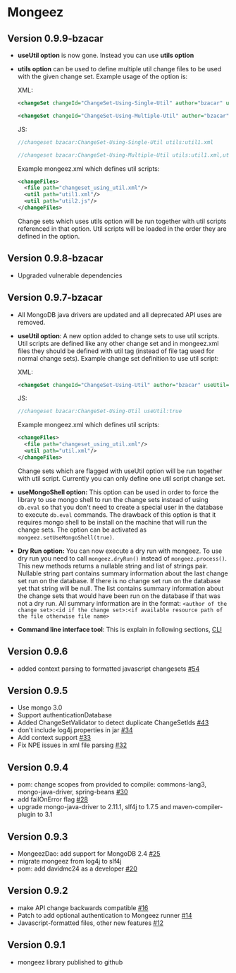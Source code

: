 # Mongeez #

## Version 0.9.9-bzacar ##
* **useUtil option** is now gone. Instead you can use **utils option**
* **utils option** can be used to define multiple util change files to be used with the given change set.
Example usage of the option is:

   XML:
   ```xml
   <changeSet changeId="ChangeSet-Using-Single-Util" author="bzacar" utils="util1.xml"/>
   ```
   ```xml
   <changeSet changeId="ChangeSet-Using-Multiple-Util" author="bzacar" utils="util1.xml,util2.js"/>
   ```
   JS:
   ```javascript
   //changeset bzacar:ChangeSet-Using-Single-Util utils:util1.xml
   ```
   ```javascript
   //changeset bzacar:ChangeSet-Using-Multiple-Util utils:util1.xml,util2.js
   ```
   Example mongeez.xml which defines util scripts:
   ```xml
   <changeFiles>
     <file path="changeset_using_util.xml"/>
     <util path="util1.xml"/>
     <util path="util2.js"/>
   </changeFiles>
   ```
   Change sets which uses utils option will be run together with util scripts referenced in that option. Util scripts will
be loaded in the order they are defined in the option.

## Version 0.9.8-bzacar ##
* Upgraded vulnerable dependencies

## Version 0.9.7-bzacar ##
* All MongoDB java drivers are updated and all deprecated API uses are removed.
* **useUtil option**: A new option added to change sets to use util scripts. Util scripts are defined like any
other change set and in mongeez.xml files they should be defined with util tag (instead of file tag used for 
normal change sets). Example change set definition to use util script:

   XML:
   ```xml
   <changeSet changeId="ChangeSet-Using-Util" author="bzacar" useUtil="true"/>
   ``` 
   JS:
   ```javascript
   //changeset bzacar:ChangeSet-Using-Util useUtil:true
   ```
   Example mongeez.xml which defines util scripts:
   ```xml
   <changeFiles>
     <file path="changeset_using_util.xml"/>
     <util path="util.xml"/>
   </changeFiles>
   ```
   Change sets which are flagged with useUtil option will be run together with util script. Currently you can only 
define one util script change set.
* **useMongoShell option:** This option can be used in order to force the library to use mongo shell to run the
change sets instead of using ```db.eval``` so that you don't need to create a special user in the database to execute
```db.eval``` commands. The drawback of this option is that it requires mongo shell to be install on the machine
that will run the change sets. The option can be activated as ```mongeez.setUseMongoShell(true)```.
* **Dry Run option:** You can now execute a dry run with mongeez. To use dry run you need to call
```mongeez.dryRun()``` instead of ```mongeez.process()```. This new methods returns a nullable string and list of
strings pair. Nullable string part contains summary information about the last change set run on the database. If
there is no change set run on the database yet that string will be null. The list contains summary information about
the change sets that would have been run on the database if that was not a dry run. All summary information are in
the format: ```<author of the change set>:<id if the change set>:<if available resource path of the file otherwise file name>```
* **Command line interface tool**: This is explain in following sections, [CLI](./README.md#Command-Line-Interface-Tool)

## Version 0.9.6 ##
* added context parsing to formatted javascript changesets [#54](https://github.com/mongeez/mongeez/pull/54)

## Version 0.9.5 ##
* Use mongo 3.0
* Support authenticationDatabase
* Added ChangeSetValidator to detect duplicate ChangeSetIds [#43](https://github.com/mongeez/mongeez/pull/43)
* don't include log4j.properties in jar [#34](https://github.com/mongeez/mongeez/pull/34)
* Add context support [#33](https://github.com/mongeez/mongeez/pull/33)
* Fix NPE issues in xml file parsing [#32](https://github.com/mongeez/mongeez/pull/32)

## Version 0.9.4 ##
* pom: change scopes from provided to compile: commons-lang3, mongo-java-driver, spring-beans [#30](https://github.com/mongeez/mongeez/pull/30)
* add failOnError flag [#28](https://github.com/mongeez/mongeez/pull/28)
* upgrade mongo-java-driver to 2.11.1, slf4j to 1.7.5 and maven-compiler-plugin to 3.1

## Version 0.9.3 ##
* MongeezDao: add support for MongoDB 2.4 [#25](https://github.com/mongeez/mongeez/pull/25)
* migrate mongeez from log4j to slf4j
* pom: add davidmc24 as a developer [#20](https://github.com/mongeez/mongeez/pull/20)

## Version 0.9.2 ##
* make API change backwards compatible [#16](https://github.com/mongeez/mongeez/pull/16)
* Patch to add optional authentication to Mongeez runner [#14](https://github.com/mongeez/mongeez/pull/14)
* Javascript-formatted files, other new features [#12](https://github.com/mongeez/mongeez/pull/12)

## Version 0.9.1 ##
* mongeez library published to github
